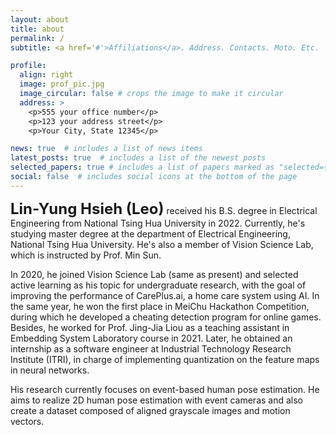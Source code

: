 ```yaml
---
layout: about
title: about
permalink: /
subtitle: <a href='#'>Affiliations</a>. Address. Contacts. Moto. Etc.

profile:
  align: right
  image: prof_pic.jpg
  image_circular: false # crops the image to make it circular
  address: >
    <p>555 your office number</p>
    <p>123 your address street</p>
    <p>Your City, State 12345</p>

news: true  # includes a list of news items
latest_posts: true  # includes a list of the newest posts
selected_papers: true # includes a list of papers marked as "selected={true}"
social: false  # includes social icons at the bottom of the page
---
```


<!-- Write your biography here. Tell the world about yourself. Link to your favorite [subreddit](http://reddit.com). You can put a picture in, too. The code is already in, just name your picture `prof_pic.jpg` and put it in the `img/` folder.

Put your address / P.O. box / other info right below your picture. You can also disable any of these elements by editing `profile` property of the YAML header of your `_pages/about.md`. Edit `_bibliography/papers.bib` and Jekyll will render your [publications page](/al-folio/publications/) automatically.

Link to your social media connections, too. This theme is set up to use [Font Awesome icons](http://fortawesome.github.io/Font-Awesome/) and [Academicons](https://jpswalsh.github.io/academicons/), like the ones below. Add your Facebook, Twitter, LinkedIn, Google Scholar, or just disable all of them. -->

<font size="5"><b>Lin-Yung Hsieh (Leo)</b></font> received his B.S. degree in Electrical Engineering from National Tsing Hua University in 2022. Currently, he's studying master degree at the department of Electrical Engineering, National Tsing Hua University. He's also a member of Vision Science Lab, which is instructed by Prof. Min Sun. 

In 2020, he joined Vision Science Lab (same as present) and selected active learning as his topic for undergraduate research, with the goal of improving the performance of CarePlus.ai, a home care system using AI. In the same year, he won the first place in MeiChu Hackathon Competition, during which he developed a cheating detection program for online games. Besides, he worked for Prof. Jing-Jia Liou as a teaching assistant in Embedding System Laboratory course in 2021. Later, he obtained an internship as a software engineer at Industrial Technology Research Institute (ITRI), in charge of implementing quantization on the feature maps in neural networks. 

His research currently focuses on event-based human pose estimation. He aims to realize 2D human pose estimation with event cameras and also create a dataset composed of aligned grayscale images and motion vectors.
